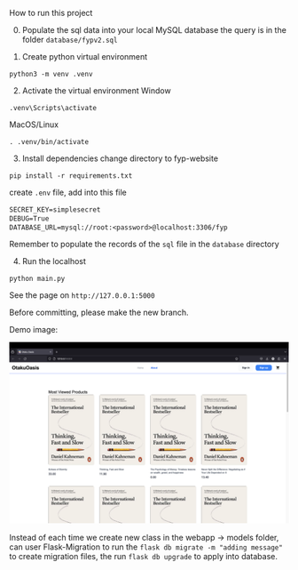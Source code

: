How to run this project

0. Populate the sql data into your local MySQL database
   the query is in the folder `database/fypv2.sql`

1. Create python virtual environment

```shell
python3 -m venv .venv
```

2. Activate the virtual environment
   Window

```shell
.venv\Scripts\activate
```

MacOS/Linux

```shell
. .venv/bin/activate
```

3. Install dependencies
   change directory to fyp-website

```shell
pip install -r requirements.txt
```

create `.env` file, add into this file

```
SECRET_KEY=simplesecret
DEBUG=True
DATABASE_URL=mysql://root:<password>@localhost:3306/fyp
```

Remember to populate the records of the `sql` file in the `database` directory

4. Run the localhost

```shell
python main.py
```

See the page on `http://127.0.0.1:5000`

Before committing, please make the new branch.

Demo image:

![](https://github.com/ntvviktor/fyp-website/blob/main/demo.png)

Instead of each time we create new class in the webapp -> models folder, can user Flask-Migration
to run the `flask db migrate -m "adding message"` to create migration files, the run `flask db upgrade` to
apply into database.

